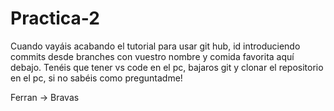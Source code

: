 # Practica-2

Cuando vayáis acabando el tutorial para usar git hub, id introduciendo commits desde branches con vuestro nombre y comida favorita aquí debajo. Tenéis que tener vs code en el pc, bajaros git y clonar el repositorio en el pc, si no sabéis como preguntadme! 

Ferran -> Bravas
